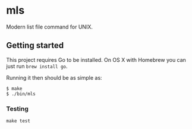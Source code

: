 # mls

Modern list file command for UNIX.

## Getting started

This project requires Go to be installed. On OS X with Homebrew you can just run `brew install go`.

Running it then should be as simple as:

```console
$ make
$ ./bin/mls
```

### Testing

``make test``